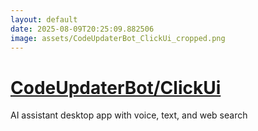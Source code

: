 ```yaml
---
layout: default
date: 2025-08-09T20:25:09.882506
image: assets/CodeUpdaterBot_ClickUi_cropped.png
---
```


# [CodeUpdaterBot/ClickUi](https://github.com/CodeUpdaterBot/ClickUi)

AI assistant desktop app with voice, text, and web search
